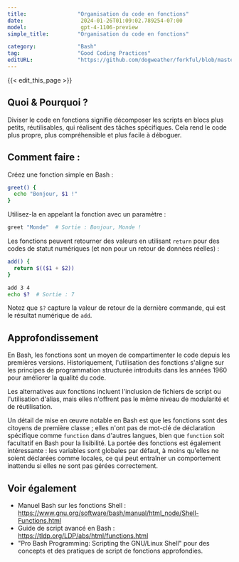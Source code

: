 ```yaml
---
title:                "Organisation du code en fonctions"
date:                  2024-01-26T01:09:02.789254-07:00
model:                 gpt-4-1106-preview
simple_title:         "Organisation du code en fonctions"

category:             "Bash"
tag:                  "Good Coding Practices"
editURL:              "https://github.com/dogweather/forkful/blob/master/content/fr/bash/organizing-code-into-functions.md"
---
```


{{< edit_this_page >}}

## Quoi & Pourquoi ?
Diviser le code en fonctions signifie décomposer les scripts en blocs plus petits, réutilisables, qui réalisent des tâches spécifiques. Cela rend le code plus propre, plus compréhensible et plus facile à déboguer.

## Comment faire :
Créez une fonction simple en Bash :

```Bash
greet() {
  echo "Bonjour, $1 !"
}
```

Utilisez-la en appelant la fonction avec un paramètre :

```Bash
greet "Monde"  # Sortie : Bonjour, Monde !
```

Les fonctions peuvent retourner des valeurs en utilisant `return` pour des codes de statut numériques (et non pour un retour de données réelles) :

```Bash
add() {
  return $(($1 + $2))
}

add 3 4
echo $?  # Sortie : 7
```

Notez que `$?` capture la valeur de retour de la dernière commande, qui est le résultat numérique de `add`.

## Approfondissement
En Bash, les fonctions sont un moyen de compartimenter le code depuis les premières versions. Historiquement, l'utilisation des fonctions s'aligne sur les principes de programmation structurée introduits dans les années 1960 pour améliorer la qualité du code.

Les alternatives aux fonctions incluent l'inclusion de fichiers de script ou l'utilisation d'alias, mais elles n'offrent pas le même niveau de modularité et de réutilisation.

Un détail de mise en œuvre notable en Bash est que les fonctions sont des citoyens de première classe ; elles n'ont pas de mot-clé de déclaration spécifique comme `function` dans d'autres langues, bien que `function` soit facultatif en Bash pour la lisibilité. La portée des fonctions est également intéressante : les variables sont globales par défaut, à moins qu'elles ne soient déclarées comme locales, ce qui peut entraîner un comportement inattendu si elles ne sont pas gérées correctement.

## Voir également
- Manuel Bash sur les fonctions Shell : https://www.gnu.org/software/bash/manual/html_node/Shell-Functions.html
- Guide de script avancé en Bash : https://tldp.org/LDP/abs/html/functions.html
- "Pro Bash Programming: Scripting the GNU/Linux Shell" pour des concepts et des pratiques de script de fonctions approfondies.
